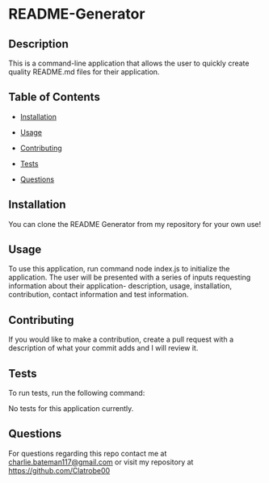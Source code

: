 # README-Generator

## Description

This is a command-line application that allows the user to quickly create quality README.md files for their application.
      
## Table of Contents 
      
* [Installation](#installation)
      
* [Usage](#usage)
      
* [Contributing](#contributing)
      
* [Tests](#tests)
      
* [Questions](#questions)
      
## Installation

You can clone the README Generator from my repository for your own use!
      
## Usage

To use this application, run command node index.js to initialize the application. The user will be presented with a series of inputs requesting information about their application- description, usage, installation, contribution, contact information and test information.
        
## Contributing

If you would like to make a contribution, create a pull request with a description of what your commit adds and I will review it.
      
## Tests
      
To run tests, run the following command:

No tests for this application currently.
      
## Questions

For questions regarding this repo contact me at charlie.bateman117@gmail.com or visit my repository at https://github.com/Clatrobe00